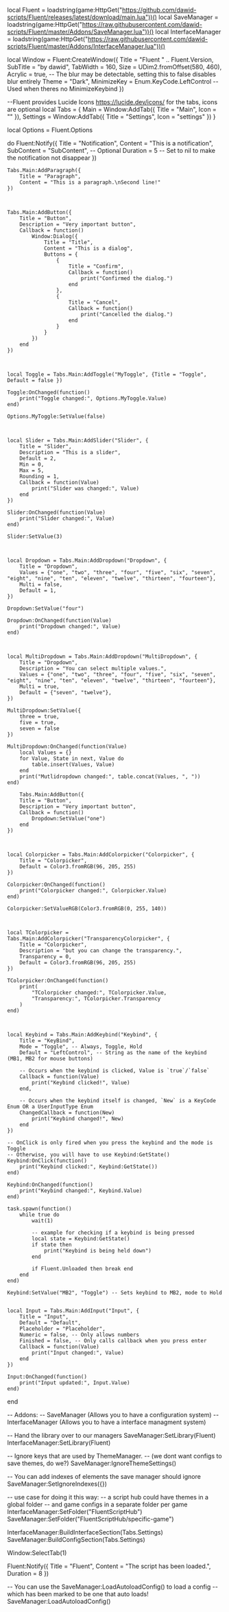 local Fluent = loadstring(game:HttpGet("https://github.com/dawid-scripts/Fluent/releases/latest/download/main.lua"))()
local SaveManager = loadstring(game:HttpGet("https://raw.githubusercontent.com/dawid-scripts/Fluent/master/Addons/SaveManager.lua"))()
local InterfaceManager = loadstring(game:HttpGet("https://raw.githubusercontent.com/dawid-scripts/Fluent/master/Addons/InterfaceManager.lua"))()

local Window = Fluent:CreateWindow({
    Title = "Fluent " .. Fluent.Version,
    SubTitle = "by dawid",
    TabWidth = 160,
    Size = UDim2.fromOffset(580, 460),
    Acrylic = true, -- The blur may be detectable, setting this to false disables blur entirely
    Theme = "Dark",
    MinimizeKey = Enum.KeyCode.LeftControl -- Used when theres no MinimizeKeybind
})

--Fluent provides Lucide Icons https://lucide.dev/icons/ for the tabs, icons are optional
local Tabs = {
    Main = Window:AddTab({ Title = "Main", Icon = "" }),
    Settings = Window:AddTab({ Title = "Settings", Icon = "settings" })
}

local Options = Fluent.Options

do
    Fluent:Notify({
        Title = "Notification",
        Content = "This is a notification",
        SubContent = "SubContent", -- Optional
        Duration = 5 -- Set to nil to make the notification not disappear
    })



    Tabs.Main:AddParagraph({
        Title = "Paragraph",
        Content = "This is a paragraph.\nSecond line!"
    })



    Tabs.Main:AddButton({
        Title = "Button",
        Description = "Very important button",
        Callback = function()
            Window:Dialog({
                Title = "Title",
                Content = "This is a dialog",
                Buttons = {
                    {
                        Title = "Confirm",
                        Callback = function()
                            print("Confirmed the dialog.")
                        end
                    },
                    {
                        Title = "Cancel",
                        Callback = function()
                            print("Cancelled the dialog.")
                        end
                    }
                }
            })
        end
    })



    local Toggle = Tabs.Main:AddToggle("MyToggle", {Title = "Toggle", Default = false })

    Toggle:OnChanged(function()
        print("Toggle changed:", Options.MyToggle.Value)
    end)

    Options.MyToggle:SetValue(false)


    
    local Slider = Tabs.Main:AddSlider("Slider", {
        Title = "Slider",
        Description = "This is a slider",
        Default = 2,
        Min = 0,
        Max = 5,
        Rounding = 1,
        Callback = function(Value)
            print("Slider was changed:", Value)
        end
    })

    Slider:OnChanged(function(Value)
        print("Slider changed:", Value)
    end)

    Slider:SetValue(3)



    local Dropdown = Tabs.Main:AddDropdown("Dropdown", {
        Title = "Dropdown",
        Values = {"one", "two", "three", "four", "five", "six", "seven", "eight", "nine", "ten", "eleven", "twelve", "thirteen", "fourteen"},
        Multi = false,
        Default = 1,
    })

    Dropdown:SetValue("four")

    Dropdown:OnChanged(function(Value)
        print("Dropdown changed:", Value)
    end)


    
    local MultiDropdown = Tabs.Main:AddDropdown("MultiDropdown", {
        Title = "Dropdown",
        Description = "You can select multiple values.",
        Values = {"one", "two", "three", "four", "five", "six", "seven", "eight", "nine", "ten", "eleven", "twelve", "thirteen", "fourteen"},
        Multi = true,
        Default = {"seven", "twelve"},
    })

    MultiDropdown:SetValue({
        three = true,
        five = true,
        seven = false
    })

    MultiDropdown:OnChanged(function(Value)
        local Values = {}
        for Value, State in next, Value do
            table.insert(Values, Value)
        end
        print("Mutlidropdown changed:", table.concat(Values, ", "))
    end)

        Tabs.Main:AddButton({
        Title = "Button",
        Description = "Very important button",
        Callback = function()
            Dropdown:SetValue("one")
        end
    })



    local Colorpicker = Tabs.Main:AddColorpicker("Colorpicker", {
        Title = "Colorpicker",
        Default = Color3.fromRGB(96, 205, 255)
    })

    Colorpicker:OnChanged(function()
        print("Colorpicker changed:", Colorpicker.Value)
    end)
    
    Colorpicker:SetValueRGB(Color3.fromRGB(0, 255, 140))



    local TColorpicker = Tabs.Main:AddColorpicker("TransparencyColorpicker", {
        Title = "Colorpicker",
        Description = "but you can change the transparency.",
        Transparency = 0,
        Default = Color3.fromRGB(96, 205, 255)
    })

    TColorpicker:OnChanged(function()
        print(
            "TColorpicker changed:", TColorpicker.Value,
            "Transparency:", TColorpicker.Transparency
        )
    end)



    local Keybind = Tabs.Main:AddKeybind("Keybind", {
        Title = "KeyBind",
        Mode = "Toggle", -- Always, Toggle, Hold
        Default = "LeftControl", -- String as the name of the keybind (MB1, MB2 for mouse buttons)

        -- Occurs when the keybind is clicked, Value is `true`/`false`
        Callback = function(Value)
            print("Keybind clicked!", Value)
        end,

        -- Occurs when the keybind itself is changed, `New` is a KeyCode Enum OR a UserInputType Enum
        ChangedCallback = function(New)
            print("Keybind changed!", New)
        end
    })

    -- OnClick is only fired when you press the keybind and the mode is Toggle
    -- Otherwise, you will have to use Keybind:GetState()
    Keybind:OnClick(function()
        print("Keybind clicked:", Keybind:GetState())
    end)

    Keybind:OnChanged(function()
        print("Keybind changed:", Keybind.Value)
    end)

    task.spawn(function()
        while true do
            wait(1)

            -- example for checking if a keybind is being pressed
            local state = Keybind:GetState()
            if state then
                print("Keybind is being held down")
            end

            if Fluent.Unloaded then break end
        end
    end)

    Keybind:SetValue("MB2", "Toggle") -- Sets keybind to MB2, mode to Hold


    local Input = Tabs.Main:AddInput("Input", {
        Title = "Input",
        Default = "Default",
        Placeholder = "Placeholder",
        Numeric = false, -- Only allows numbers
        Finished = false, -- Only calls callback when you press enter
        Callback = function(Value)
            print("Input changed:", Value)
        end
    })

    Input:OnChanged(function()
        print("Input updated:", Input.Value)
    end)
end


-- Addons:
-- SaveManager (Allows you to have a configuration system)
-- InterfaceManager (Allows you to have a interface managment system)

-- Hand the library over to our managers
SaveManager:SetLibrary(Fluent)
InterfaceManager:SetLibrary(Fluent)

-- Ignore keys that are used by ThemeManager.
-- (we dont want configs to save themes, do we?)
SaveManager:IgnoreThemeSettings()

-- You can add indexes of elements the save manager should ignore
SaveManager:SetIgnoreIndexes({})

-- use case for doing it this way:
-- a script hub could have themes in a global folder
-- and game configs in a separate folder per game
InterfaceManager:SetFolder("FluentScriptHub")
SaveManager:SetFolder("FluentScriptHub/specific-game")

InterfaceManager:BuildInterfaceSection(Tabs.Settings)
SaveManager:BuildConfigSection(Tabs.Settings)


Window:SelectTab(1)

Fluent:Notify({
    Title = "Fluent",
    Content = "The script has been loaded.",
    Duration = 8
})

-- You can use the SaveManager:LoadAutoloadConfig() to load a config
-- which has been marked to be one that auto loads!
SaveManager:LoadAutoloadConfig()
